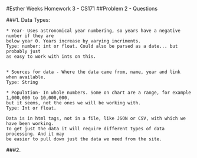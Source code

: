 #Esther Weeks Homework 3 - CS171
##Problem 2 - Questions

###1.
Data Types:

	* Year- Uses astronomical year numbering, so years have a negative number if they are
	below year 0. Years increase by varying incriments. 
	Type: number: int or float. Could also be parsed as a date... but probably just
	as easy to work with ints on this. 
	
	
	* Sources for data - Where the data came from, name, year and link when available. 
	Type: String
	
	* Population- In whole numbers. Some on chart are a range, for example 1,000,000 to 10,000,000,
	but it seems, not the ones we will be working with. 
	Type: Int or float.
	
	Data is in html tags, not in a file, like JSON or CSV, with which we have been working.
	To get just the data it will require different types of data processing. And it may
	be easier to pull down just the data we need from the site. 
	

###2.